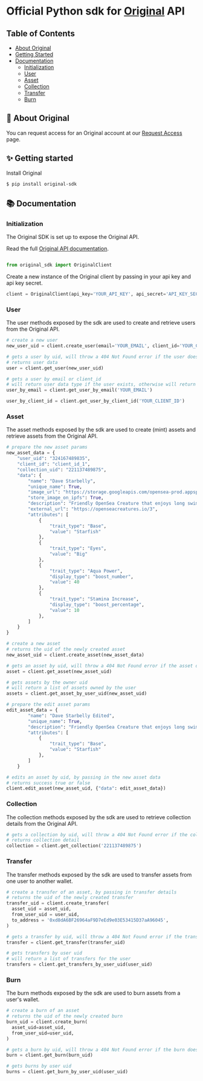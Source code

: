 # Official Python sdk for [Original](https://getoriginal.com) API

## Table of Contents

- [About Original](#-about-original)
- [Getting Started](#-getting-started)
- [Documentation](#-documentation)
  - [Initialization](#initialization)
  - [User](#user)
  - [Asset](#asset)
  - [Collection](#collection)
  - [Transfer](#transfer)
  - [Burn](#burn)

## 📝 About Original

You can request access for an Original account at our [Request Access](https://getoriginal.com/contact-us/) page.

## ✨ Getting started

Install Original

```bash
$ pip install original-sdk
```

## 📚 Documentation

### Initialization

The Original SDK is set up to expose the Original API.

Read the full [Original API documentation](https://docs.getoriginal.com).

```python

from original_sdk import OriginalClient

```

Create a new instance of the Original client by passing in your api key and api key secret.

```python
client = OriginalClient(api_key='YOUR_API_KEY', api_secret='API_KEY_SECRET')
```

### User

The user methods exposed by the sdk are used to create and retrieve users from the Original API.

```python
# create a new user
new_user_uid = client.create_user(email='YOUR_EMAIL', client_id='YOUR_CLIENT_ID' )

# gets a user by uid, will throw a 404 Not Found error if the user does not exist
# returns user data
user = client.get_user(new_user_uid)

# gets a user by email or client_id
# will return user data type if the user exists, otherwise will return null
user_by_email = client.get_user_by_email('YOUR_EMAIL')

user_by_client_id = client.get_user_by_client_id('YOUR_CLIENT_ID')
```

### Asset

The asset methods exposed by the sdk are used to create (mint) assets and retrieve assets from the Original API.

```python
# prepare the new asset params
new_asset_data = {
    "user_uid": "324167489835",
    "client_id": "client_id_1",
    "collection_uid": "221137489875",
    "data": {
        "name": "Dave Starbelly",
        "unique_name": True,
        "image_url": "https://storage.googleapis.com/opensea-prod.appspot.com/puffs/3.png",
        "store_image_on_ipfs": True,
        "description": "Friendly OpenSea Creature that enjoys long swims in the ocean.",
        "external_url": "https://openseacreatures.io/3",
        "attributes": [
            {
                "trait_type": "Base",
                "value": "Starfish"
            },
            {
                "trait_type": "Eyes",
                "value": "Big"
            },
            {
                "trait_type": "Aqua Power",
                "display_type": "boost_number",
                "value": 40
            },
            {
                "trait_type": "Stamina Increase",
                "display_type": "boost_percentage",
                "value": 10
            },
        ]
    }
}

# create a new asset
# returns the uid of the newly created asset
new_asset_uid = client.create_asset(new_asset_data)

# gets an asset by uid, will throw a 404 Not Found error if the asset does not exist
asset = client.get_asset(new_asset_uid)

# gets assets by the owner uid
# will return a list of assets owned by the user
assets = client.get_asset_by_user_uid(new_asset_uid)

# prepare the edit asset params
edit_asset_data = {
        "name": "Dave Starbelly Edited",
        "unique_name": True,
        "description": "Friendly OpenSea Creature that enjoys long swims in the ocean. Edited"
        "attributes": [
            {
                "trait_type": "Base",
                "value": "Starfish"
            },
        ]
    }

# edits an asset by uid, by passing in the new asset data
# returns success true or false
client.edit_asset(new_asset_uid, {"data": edit_asset_data})
```

### Collection

The collection methods exposed by the sdk are used to retrieve collection details from the Original API.

```python
# gets a collection by uid, will throw a 404 Not Found error if the collection does not exist
# returns collection detail
collection = client.get_collection('221137489875')
```

### Transfer

The transfer methods exposed by the sdk are used to transfer assets from one user to another wallet.

```python
# create a transfer of an asset, by passing in transfer details
# returns the uid of the newly created transfer
transfer_uid = client.create_transfer(
  asset_uid = asset_uid,
  from_user_uid = user_uid,
  to_address = '0xd8dA6BF26964aF9D7eEd9e03E53415D37aA96045',
)

# gets a transfer by uid, will throw a 404 Not Found error if the transfer does not exist
transfer = client.get_transfer(transfer_uid)

# gets transfers by user uid
# will return a list of transfers for the user
transfers = client.get_transfers_by_user_uid(user_uid)
```

### Burn

The burn methods exposed by the sdk are used to burn assets from a user's wallet.

```python
# create a burn of an asset
# returns the uid of the newly created burn
burn_uid = client.create_burn(
  asset_uid=asset_uid,
  from_user_uid=user_uid,
)

# gets a burn by uid, will throw a 404 Not Found error if the burn does not exist
burn = client.get_burn(burn_uid)

# gets burns by user uid
burns = client.get_burn_by_user_uid(user_uid)
```

